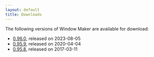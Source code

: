 ```yaml
---
layout: default
title: Downloads
---
```


The following versions of Window Maker are available for download:

* [0.96.0](WindowMaker-0.96.0.tar.gz), released on 2023-08-05
* [0.95.9](WindowMaker-0.95.9.tar.gz), released on 2020-04-04
* [0.95.8](WindowMaker-0.95.8.tar.gz), released on 2017-03-11
